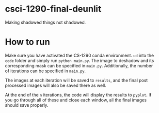 # csci-1290-final-deunlit
Making shadowed things not shadowed.

# How to run
Make sure you have activated the CS-1290 conda environment. `cd` into the `code` folder and simply run `python main.py`. The image to deshadow and its corresponding mask can be specified in `main.py`. Additionally, the number of iterations can be specified in `main.py`.

The images at each iteration will be saved to `results`, and the final post processed images will also be saved there as well. 

At the end of the `n` iterations, the code will display the results to `pyplot`. If you go through all of these and close each window, all the final images should save properly.